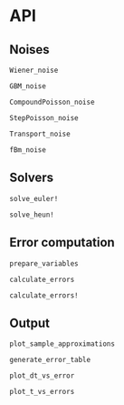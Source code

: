 # API

## Noises

```@docs
Wiener_noise
```

```@docs
GBM_noise
```

```@docs
CompoundPoisson_noise
```

```@docs
StepPoisson_noise
```

```@docs
Transport_noise
```

```@docs
fBm_noise
```

## Solvers

```@docs
solve_euler!
```

```@docs
solve_heun!
```

## Error computation

```@docs
prepare_variables
```

```@docs
calculate_errors
```

```@docs
calculate_errors!
```

## Output

```@docs
plot_sample_approximations
```

```@docs
generate_error_table
```

```@docs
plot_dt_vs_error
```

```@docs
plot_t_vs_errors
```
